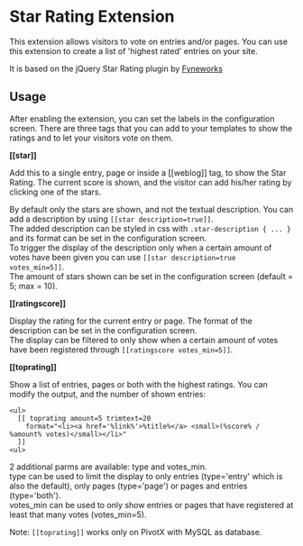 
Star Rating Extension
=====================

This extension allows visitors to vote on entries and/or pages. 
You can use this extension to create a list of 'highest rated' entries on your site.

It is based on the jQuery Star Rating plugin by [Fyneworks][1]

Usage
-----

After enabling the extension, you can set the labels in the configuration screen. There are three tags that you can add
to your templates to show the ratings and to let your visitors vote on them.

**[[star]]**

Add this to a single entry, page or inside a [[weblog]] tag, to show the Star Rating. 
The current score is shown, and the visitor can add his/her rating by clicking one of the stars.

By default only the stars are shown, and not the textual description.
You can add a description by using `[[star description=true]]`.  
The added description can be styled in css with `.star-description { ... }` 
and its format can be set in the configuration screen.  
To trigger the display of the description only when a certain amount of votes have been given you can use
`[[star description=true votes_min=5]]`.  
The amount of stars shown can be set in the configuration screen (default = 5; max = 10).

**[[ratingscore]]**

Display the rating for the current entry or page. The format of the description can be set in the configuration screen.  
The display can be filtered to only show when a certain amount of votes have been registered through `[[ratingscore votes_min=5]]`. 

**[[toprating]]**

Show a list of entries, pages or both with the highest ratings. You can modify the output, and the number of shown entries:

    <ul>
      [[ toprating amount=5 trimtext=20
        format="<li><a href='%link%'>%title%</a> <small>(%score% / %amount% votes)</small></li>"
      ]]
    <ul>

2 additional parms are available: type and votes\_min.  
type can be used to limit the display to only entries (type='entry' which is also the default), 
only pages (type='page') or pages and entries (type='both').  
votes\_min can be used to only show entries or pages that have registered at least that many votes (votes_min=5).  

Note: `[[toprating]]` works only on PivotX with MySQL as database.

[1]: http://fyneworks.com
